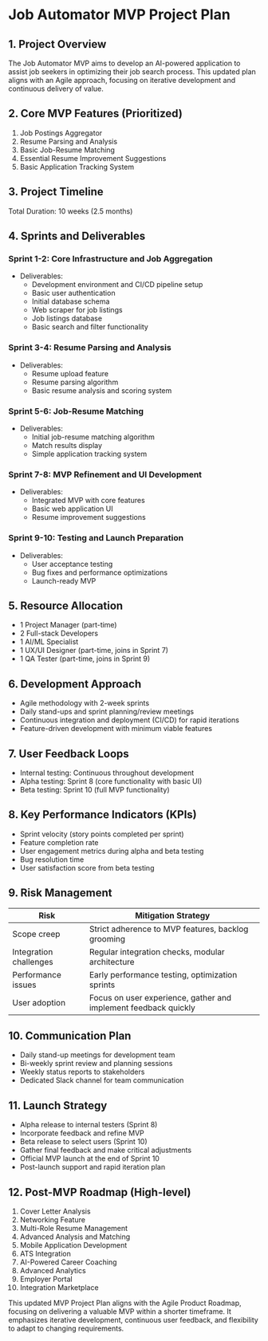 # Job Automator MVP Project Plan

## 1. Project Overview

The Job Automator MVP aims to develop an AI-powered application to assist job seekers in optimizing their job search process. This updated plan aligns with an Agile approach, focusing on iterative development and continuous delivery of value.

## 2. Core MVP Features (Prioritized)

1. Job Postings Aggregator
2. Resume Parsing and Analysis
3. Basic Job-Resume Matching
4. Essential Resume Improvement Suggestions
5. Basic Application Tracking System

## 3. Project Timeline

Total Duration: 10 weeks (2.5 months)

## 4. Sprints and Deliverables

### Sprint 1-2: Core Infrastructure and Job Aggregation

- Deliverables:
  - Development environment and CI/CD pipeline setup
  - Basic user authentication
  - Initial database schema
  - Web scraper for job listings
  - Job listings database
  - Basic search and filter functionality

### Sprint 3-4: Resume Parsing and Analysis

- Deliverables:
  - Resume upload feature
  - Resume parsing algorithm
  - Basic resume analysis and scoring system

### Sprint 5-6: Job-Resume Matching

- Deliverables:
  - Initial job-resume matching algorithm
  - Match results display
  - Simple application tracking system

### Sprint 7-8: MVP Refinement and UI Development

- Deliverables:
  - Integrated MVP with core features
  - Basic web application UI
  - Resume improvement suggestions

### Sprint 9-10: Testing and Launch Preparation

- Deliverables:
  - User acceptance testing
  - Bug fixes and performance optimizations
  - Launch-ready MVP

## 5. Resource Allocation

- 1 Project Manager (part-time)
- 2 Full-stack Developers
- 1 AI/ML Specialist
- 1 UX/UI Designer (part-time, joins in Sprint 7)
- 1 QA Tester (part-time, joins in Sprint 9)

## 6. Development Approach

- Agile methodology with 2-week sprints
- Daily stand-ups and sprint planning/review meetings
- Continuous integration and deployment (CI/CD) for rapid iterations
- Feature-driven development with minimum viable features

## 7. User Feedback Loops

- Internal testing: Continuous throughout development
- Alpha testing: Sprint 8 (core functionality with basic UI)
- Beta testing: Sprint 10 (full MVP functionality)

## 8. Key Performance Indicators (KPIs)

- Sprint velocity (story points completed per sprint)
- Feature completion rate
- User engagement metrics during alpha and beta testing
- Bug resolution time
- User satisfaction score from beta testing

## 9. Risk Management

| Risk                   | Mitigation Strategy                                             |
| ---------------------- | --------------------------------------------------------------- |
| Scope creep            | Strict adherence to MVP features, backlog grooming              |
| Integration challenges | Regular integration checks, modular architecture                |
| Performance issues     | Early performance testing, optimization sprints                 |
| User adoption          | Focus on user experience, gather and implement feedback quickly |

## 10. Communication Plan

- Daily stand-up meetings for development team
- Bi-weekly sprint review and planning sessions
- Weekly status reports to stakeholders
- Dedicated Slack channel for team communication

## 11. Launch Strategy

- Alpha release to internal testers (Sprint 8)
- Incorporate feedback and refine MVP
- Beta release to select users (Sprint 10)
- Gather final feedback and make critical adjustments
- Official MVP launch at the end of Sprint 10
- Post-launch support and rapid iteration plan

## 12. Post-MVP Roadmap (High-level)

1. Cover Letter Analysis
2. Networking Feature
3. Multi-Role Resume Management
4. Advanced Analysis and Matching
5. Mobile Application Development
6. ATS Integration
7. AI-Powered Career Coaching
8. Advanced Analytics
9. Employer Portal
10. Integration Marketplace

This updated MVP Project Plan aligns with the Agile Product Roadmap, focusing on delivering a valuable MVP within a shorter timeframe. It emphasizes iterative development, continuous user feedback, and flexibility to adapt to changing requirements.
